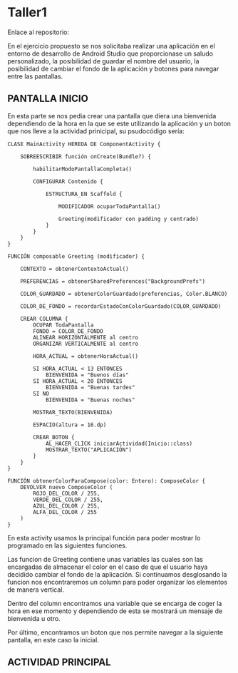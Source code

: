 # Taller1
 
Enlace al repositorio: 

En el ejercicio propuesto se nos solicitaba realizar una aplicación en el entorno de desarrollo de Android Studio que proporcionase un saludo personalizado, la posibilidad de guardar el nombre del usuario, la posibilidad de cambiar el fondo de la aplicación y botones para navegar entre las pantallas. 

## PANTALLA INICIO

En esta parte se nos pedia crear una pantalla que diera una bienvenida dependiendo de la hora en la que se este utilizando la aplicación y un boton que nos lleve a la actividad prinicipal, su psudocódigo sería: 

```
CLASE MainActivity HEREDA DE ComponentActivity {

    SOBREESCRIBIR función onCreate(Bundle?) {

        habilitarModoPantallaCompleta()

        CONFIGURAR Contenido {

            ESTRUCTURA_EN Scaffold {

                MODIFICADOR ocuparTodaPantalla()

                Greeting(modificador con padding y centrado)
            }
        }
    }
}

FUNCIÓN composable Greeting (modificador) {

    CONTEXTO = obtenerContextoActual()

    PREFERENCIAS = obtenerSharedPreferences("BackgroundPrefs")

    COLOR_GUARDADO = obtenerColorGuardado(preferencias, Color.BLANCO)

    COLOR_DE_FONDO = recordarEstadoConColorGuardado(COLOR_GUARDADO)

    CREAR COLUMNA {
        OCUPAR TodaPantalla
        FONDO = COLOR_DE_FONDO
        ALINEAR HORIZONTALMENTE al centro
        ORGANIZAR VERTICALMENTE al centro

        HORA_ACTUAL = obtenerHoraActual()

        SI HORA_ACTUAL < 13 ENTONCES 
            BIENVENIDA = "Buenos días"
        SI HORA_ACTUAL < 20 ENTONCES 
            BIENVENIDA = "Buenas tardes"
        SI NO
            BIENVENIDA = "Buenas noches"

        MOSTRAR_TEXTO(BIENVENIDA)

        ESPACIO(altura = 16.dp)

        CREAR_BOTON {
            AL_HACER_CLICK iniciarActividad(Inicio::class)
            MOSTRAR_TEXTO("APLICACIÓN")
        }
    }
}

FUNCIÓN obtenerColorParaCompose(color: Entero): ComposeColor {
    DEVOLVER nuevo ComposeColor (
        ROJO_DEL_COLOR / 255,
        VERDE_DEL_COLOR / 255,
        AZUL_DEL_COLOR / 255,
        ALFA_DEL_COLOR / 255
    )
}
```
En esta activity usamos la principal función para poder mostrar lo programado en las siguientes funciones. 

Las funcion de Greeting contiene unas variables las cuales son las encargadas de almacenar el color en el caso de que el usuario haya decidido cambiar el fondo de la aplicación. Si continuamos desglosando la funcion nos encontraremos un column para poder organizar los elementos de manera vertical. 

Dentro del column encontramos una variable que se encarga de coger la hora en ese momento y dependiendo de esta se mostrará un mensaje de bienvenida u otro. 

Por último, encontramos un boton que nos permite navegar a la siguiente pantalla, en este caso la inicial.

## ACTIVIDAD PRINCIPAL


